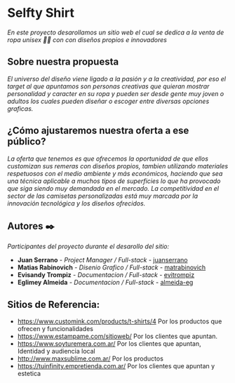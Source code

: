 # Selfty Shirt

_En este proyecto desarollamos un sitio web el cual se dedica a la venta de ropa unisex 👕👚 con con diseños propios e innovadores_

## Sobre nuestra propuesta

_El universo del diseño  viene ligado a la pasión y a la creatividad, por eso el target al que apuntamos son personas creativas que quieran mostrar  personalidad y caracter en su ropa y pueden ser desde gente muy joven o adultos los cuales pueden diseñar o escoger entre diversas opciones graficas._

## ¿Cómo ajustaremos nuestra oferta a ese público?

_La oferta que tenemos es que ofrecemos la oportunidad de que ellos customizan sus remeras con diseños propios, tambien utilizando materiales respetuosos con el medio ambiente y más económicos, haciendo que sea una técnica aplicable a muchos tipos de superficies lo que  ha provocado que siga siendo muy demandada en el mercado. La competitividad en el sector de las camisetas personalizadas está muy marcada por la innovación tecnológica y los diseños ofrecidos._

## Autores ✒️

_Participantes del proyecto durante el desarollo del sitio:_

* **Juan Serrano** - *Project Manager / Full-stack* - [juanserrano](https://github.com/juaniserrano)
* **Matias Rabinovich** - *Disenio Grafico / Full-stack* - [matrabinovich](https://github.com/matrabinovich)
* **Evisandy Trompiz** - *Documentacion / Full-stack* - [evitrompiz](https://github.com/evitrompiz)
* **Eglimey Almeida** - *Documentacion / Full-stack* - [almeida-eg](https://github.com/almeida-eg)

## Sitios de Referencia:

* https://www.customink.com/products/t-shirts/4 Por los productos que ofrecen  y funcionalidades
* https://www.estampame.com/sitioweb/ Por los clientes que apuntan.
* https://www.soyturemera.com.ar/ Por los clientes que apuntan, Identidad y audiencia local
* http://www.maxsublime.com.ar/ Por los productos 
* https://tuinfinity.empretienda.com.ar/ Por los clientes que apuntan y estetica


